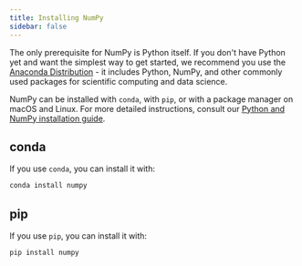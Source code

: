 ```yaml
---
title: Installing NumPy
sidebar: false
---
```


The only prerequisite for NumPy is Python itself. If you don't have Python yet and want the simplest way to get started, we recommend you use the [Anaconda Distribution](https://www.anaconda.com/distribution) - it includes Python, NumPy, and other commonly used packages for scientific computing and data science.

NumPy can be installed with `conda`, with `pip`, or with a package manager on macOS and Linux. For more detailed instructions, consult our [Python and NumPy installation guide](/installing-python-and-numpy-guide).

## conda

If you use `conda`, you can install it with:

```bash
conda install numpy
```

## pip

If you use `pip`, you can install it with:

```bash
pip install numpy
```
